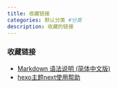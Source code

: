 ```yaml
---
title: 收藏链接
categories: 默认分类 #分类
description: 收藏的链接
---
```


### 收藏链接
- [Markdown 语法说明 (简体中文版) ](http://wowubuntu.com/markdown/)
- [hexo主题next使用帮助](http://theme-next.iissnan.com/getting-started.html)
